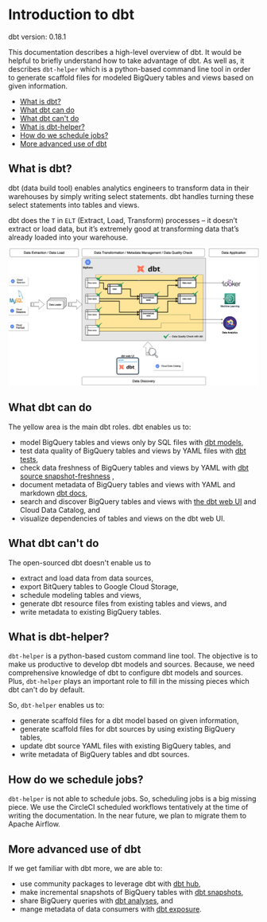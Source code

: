 # Introduction to dbt
dbt version: 0.18.1

This documentation describes a high-level overview of dbt.
It would be helpful to briefly understand how to take advantage of dbt.
As well as, it describes `dbt-helper` which is a python-based command line tool in order to generate scaffold files for modeled BigQuery tables and views based on given information.

<!-- START doctoc generated TOC please keep comment here to allow auto update -->
<!-- DON'T EDIT THIS SECTION, INSTEAD RE-RUN doctoc TO UPDATE -->

- [What is dbt?](#what-is-dbt)
- [What dbt can do](#what-dbt-can-do)
- [What dbt can't do](#what-dbt-cant-do)
- [What is dbt-helper?](#what-is-dbt-helper)
- [How do we schedule jobs?](#how-do-we-schedule-jobs)
- [More advanced use of dbt](#more-advanced-use-of-dbt)

<!-- END doctoc generated TOC please keep comment here to allow auto update -->

## What is dbt?
dbt (data build tool) enables analytics engineers to transform data in their warehouses by simply writing select statements. dbt handles turning these select statements into tables and views.

dbt does the `T` in `ELT` (Extract, Load, Transform) processes – it doesn’t extract or load data, but it’s extremely good at transforming data that’s already loaded into your warehouse.

![Overview of dbt](./images/dbt_overview.png)

## What dbt can do
The yellow area is the main dbt roles.
dbt enables us to:
- model BigQuery tables and views only by SQL files with [dbt models](https://docs.getdbt.com/docs/building-a-dbt-project/building-models),
- test data quality of BigQuery tables and views by YAML files with [dbt tests](https://docs.getdbt.com/docs/building-a-dbt-project/tests),
- check data freshness of BigQuery tables and views by YAML with [dbt source snapshot-freshness](https://docs.getdbt.com/reference/commands/source) ,
- document metadata of BigQuery tables and views with YAML and markdown [dbt docs](https://docs.getdbt.com/docs/building-a-dbt-project/documentation/),
- search and discover BigQuery tables and views with [the dbt web UI](https://docs.getdbt.com/reference/commands/cmd-docs) and Cloud Data Catalog, and
- visualize dependencies of tables and views on the dbt web UI.

## What dbt can't do
The open-sourced dbt doesn't enable us to
- extract and load data from data sources,
- export BitQuery tables to Google Cloud Storage,
- schedule modeling tables and views,
- generate dbt resource files from existing tables and views, and
- write metadata to existing BigQuery tables.

## What is dbt-helper?
`dbt-helper` is a python-based custom command line tool.
The objective is to make us productive to develop dbt models and sources.
Because, we need comprehensive knowledge of dbt to configure dbt models and sources.
Plus, `dbt-helper` plays an important role to fill in the missing pieces which dbt can't do by default.

So, `dbt-helper` enables us to:
- generate scaffold files for a dbt model based on given information,
- generate scaffold files for dbt sources by using existing BigQuery tables,
- update dbt source YAML files with existing BigQuery tables, and 
- write metadata of BigQuery tables and dbt sources.

## How do we schedule jobs?
`dbt-helper` is not able to schedule jobs.
So, scheduling jobs is a big missing piece.
We use the CircleCI scheduled workflows tentatively at the time of writing the documentation.
In the near future, we plan to migrate them to Apache Airflow.

## More advanced use of dbt
If we get familiar with dbt more, we are able to:
- use community packages to leverage dbt with [dbt hub](https://hub.getdbt.com/),
- make incremental snapshots of BigQuery tables with [dbt snapshots](https://docs.getdbt.com/docs/building-a-dbt-project/snapshots),
- share BigQuery queries with [dbt analyses](https://docs.getdbt.com/docs/building-a-dbt-project/analyses/), and
- mange metadata of data consumers with [dbt exposure](https://docs.getdbt.com/reference/exposure-properties/).